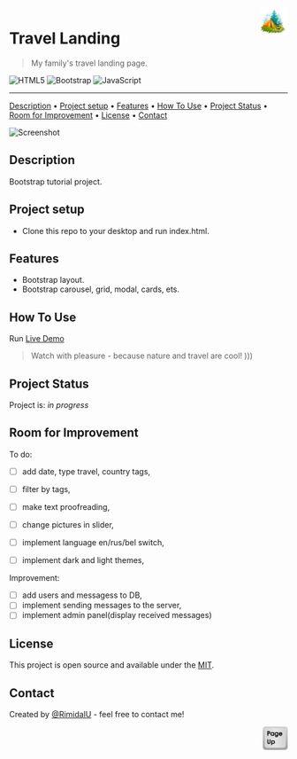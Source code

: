 <img src="./img/logo.png" id="start" align="right" alt="Project logo" width="50" >

# Travel Landing

> My family's travel landing page.

![HTML5](https://img.shields.io/badge/html5-%23E34F26.svg?style=for-the-badge&logo=html5&logoColor=white)
![Bootstrap](https://img.shields.io/badge/bootstrap-%23563D7C.svg?style=for-the-badge&logo=bootstrap&logoColor=white)
![JavaScript](https://img.shields.io/badge/javascript-%23323330.svg?style=for-the-badge&logo=javascript&logoColor=%23F7DF1E)

---

[Description](#description) •
[Project setup](#project-setup) •
[Features](#features) •
[How To Use](#how-to-use) •
[Project Status](#project-status) •
[Room for Improvement](#room-for-improvement) •
[License](#license) •
[Contact](#contact)

![Screenshot][screenshot]

## Description

 Bootstrap tutorial project.

## Project setup

- Clone this repo to your desktop and run index.html.

## Features
- Bootstrap layout.
- Bootstrap carousel, grid, modal, cards, ets.

## How To Use

Run [Live Demo](https://spiffy-donut-4c3548.netlify.app/)

> Watch with pleasure - because nature and travel are cool! )))

## Project Status

Project is: *in progress*

## Room for Improvement

To do:
- [ ] add date, type travel, country tags,
- [ ] filter by tags,
- [ ] make text proofreading,
- [ ] change pictures in slider,
- [ ] implement language en/rus/bel switch,
- [ ] implement dark and light themes,


Improvement:
- [ ] add users and messagess to DB,
- [ ] implement sending messages to the server,
- [ ] implement admin panel(display received messages)

## License

This project is open source and available under the [MIT](../LICENSE).

## Contact
Created by [@RimidalU](https://www.linkedin.com/in/uladzimir-stankevich/) - feel free to contact me!

<p align="right"><a href="#start"><img width="45rem" src="./assets/pageUp.svg"></a></p>

<!-- MARKDOWN LINKS & IMAGES -->
[tutorial]: ./*.webp
[screenshot]: ./
